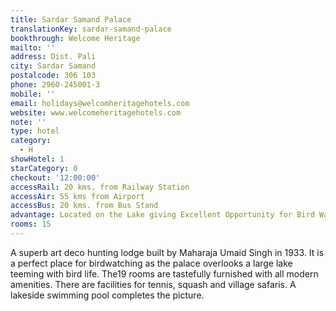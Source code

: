 ```yaml
---
title: Sardar Samand Palace
translationKey: sardar-samand-palace
bookthrough: Welcome Heritage
mailto: ''
address: Dist. Pali
city: Sardar Samand
postalcode: 306 103
phone: 2960-245001-3
mobile: ''
email: holidays@welcomheritagehotels.com
website: www.welcomeheritagehotels.com
note: ''
type: hotel
category:
  - H
showHotel: 1
starCategory: 0
checkout: '12:00:00'
accessRail: 20 kms. from Railway Station
accessAir: 55 kms from Airport
accessBus: 20 kms. from Bus Stand
advantage: Located on the Lake giving Excellent Opportunity for Bird Watching
rooms: 15
---
```

A superb art deco hunting lodge built by Maharaja Umaid Singh in 1933. It is a perfect place for birdwatching as the palace overlooks a large lake teeming with bird life. The19 rooms are tastefully furnished with all modern amenities. There are facilities for tennis, squash and village safaris.  A lakeside swimming pool completes the picture.